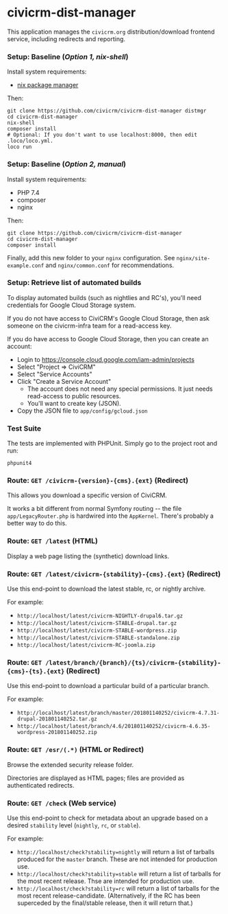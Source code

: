 # civicrm-dist-manager

This application manages the `civicrm.org` distribution/download frontend
service, including redirects and reporting.

### Setup: Baseline (*Option 1, nix-shell*)

Install system requirements:

* [nix package manager](https://nixos.org/download)

Then:

```
git clone https://github.com/civicrm/civicrm-dist-manager distmgr
cd civicrm-dist-manager
nix-shell
composer install
# Optional: If you don't want to use localhost:8000, then edit .loco/loco.yml.
loco run
```

### Setup: Baseline (*Option 2, manual*)

Install system requirements:

* PHP 7.4
* composer
* nginx

Then:

```
git clone https://github.com/civicrm/civicrm-dist-manager
cd civicrm-dist-manager
composer install
```

Finally, add this new folder to your `nginx` configuration. See `nginx/site-example.conf` and `nginx/common.conf` for recommendations.

### Setup: Retrieve list of automated builds

To display automated builds (such as nightlies and RC's), you'll need
credentials for Google Cloud Storage system.

If you do not have access to CiviCRM's Google Cloud Storage, then ask
someone on the civicrm-infra team for a read-access key.

If you do have access to Google Cloud Storage, then you can create an
account:

 * Login to https://console.cloud.google.com/iam-admin/projects
 * Select "Project => CiviCRM"
 * Select "Service Accounts"
 * Click "Create a Service Account"
   * The account does not need any special permissions. It just needs read-access to public resources.
   * You'll want to create key (JSON).
 * Copy the JSON file to `app/config/gcloud.json`


### Test Suite

The tests are implemented with PHPUnit. Simply go to the project root and run:

```
phpunit4
```

### Route: `GET /civicrm-{version}-{cms}.{ext}` (Redirect)

This allows you download a specific version of CiviCRM.

It works a bit different from normal Symfony routing -- the file
`app/LegacyRouter.php` is hardwired into the `AppKernel`. There's
probably a better way to do this.

### Route: `GET /latest` (HTML)

Display a web page listing the (synthetic) download links.

### Route: `GET /latest/civicrm-{stability}-{cms}.{ext}` (Redirect)

Use this end-point to download the latest stable, rc, or nightly archive.

For example:

 * `http://localhost/latest/civicrm-NIGHTLY-drupal6.tar.gz`
 * `http://localhost/latest/civicrm-STABLE-drupal.tar.gz`
 * `http://localhost/latest/civicrm-STABLE-wordpress.zip`
 * `http://localhost/latest/civicrm-STABLE-standalone.zip`
 * `http://localhost/latest/civicrm-RC-joomla.zip`


### Route: `GET /latest/branch/{branch}/{ts}/civicrm-{stability}-{cms}-{ts}.{ext}` (Redirect)

Use this end-point to download a particular build of a particular branch.

For example:

 * `http://localhost/latest/branch/master/201801140252/civicrm-4.7.31-drupal-201801140252.tar.gz`
 * `http://localhost/latest/branch/4.6/201801140252/civicrm-4.6.35-wordpress-201801140252.zip`

### Route: `GET /esr/(.*)` (HTML or Redirect)

Browse the extended security release folder.

Directories are displayed as HTML pages; files are provided as authenticated
redirects.

### Route: `GET /check` (Web service)

Use this end-point to check for metadata about an upgrade
based on a desired `stability` level (`nightly`, `rc`, or `stable`).

For example:

 * `http://localhost/check?stability=nightly` will return a list of tarballs
   produced for the `master` branch. These are not intended for production use.
 * `http://localhost/check?stability=stable` will return a list of tarballs
   for the most recent release. Thse are intended for production use.
 * `http://localhost/check?stability=rc` will return a list of tarballs
   for the most recent release-candidate. (Alternatively, if the RC has been
   superceded by the final/stable release, then it will return that.)
